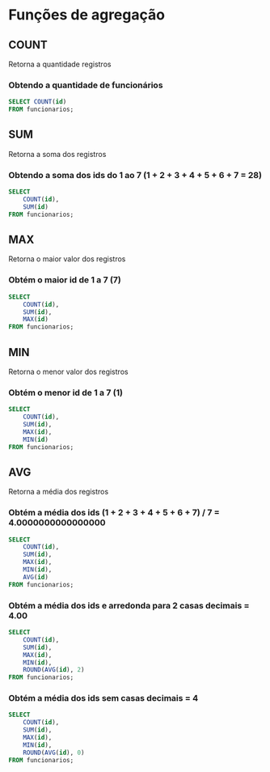 # Funções de agregação

## COUNT

Retorna a quantidade registros

### Obtendo a quantidade de funcionários

```sql
SELECT COUNT(id)
FROM funcionarios;
```

## SUM

Retorna a soma dos registros

### Obtendo a soma dos ids do 1 ao 7 (1 + 2 + 3 + 4 + 5 + 6 + 7 = 28)

```sql
SELECT
    COUNT(id),
    SUM(id)
FROM funcionarios;
```

## MAX

Retorna o maior valor dos registros

### Obtém o maior id de 1 a 7 (7)

```sql
SELECT
    COUNT(id),
    SUM(id),
    MAX(id)
FROM funcionarios;
```

## MIN

Retorna o menor valor dos registros

### Obtém o menor id de 1 a 7 (1)

```sql
SELECT
    COUNT(id),
    SUM(id),
    MAX(id),
    MIN(id)
FROM funcionarios;
```

## AVG

Retorna a média dos registros

### Obtém a média dos ids (1 + 2 + 3 + 4 + 5 + 6 + 7) / 7 = 4.0000000000000000

```sql
SELECT
    COUNT(id),
    SUM(id),
    MAX(id),
    MIN(id),
    AVG(id)
FROM funcionarios;
```

### Obtém a média dos ids e arredonda para 2 casas decimais = 4.00

```sql
SELECT
    COUNT(id),
    SUM(id),
    MAX(id),
    MIN(id),
    ROUND(AVG(id), 2)
FROM funcionarios;
```

### Obtém a média dos ids sem casas decimais = 4

```sql
SELECT
    COUNT(id),
    SUM(id),
    MAX(id),
    MIN(id),
    ROUND(AVG(id), 0)
FROM funcionarios;
```